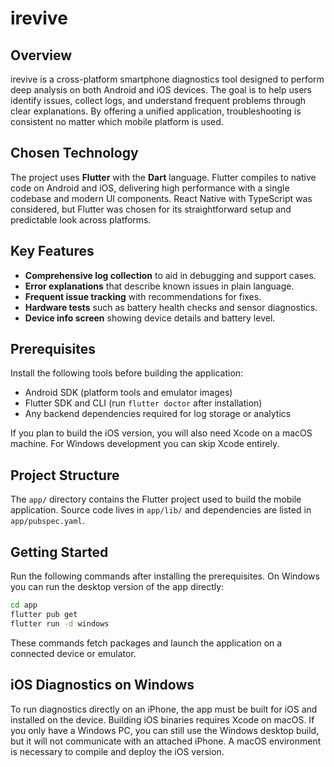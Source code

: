 # irevive

## Overview
irevive is a cross-platform smartphone diagnostics tool designed to perform deep analysis on both Android and iOS devices. The goal is to help users identify issues, collect logs, and understand frequent problems through clear explanations. By offering a unified application, troubleshooting is consistent no matter which mobile platform is used.

## Chosen Technology
The project uses **Flutter** with the **Dart** language. Flutter compiles to native code on Android and iOS, delivering high performance with a single codebase and modern UI components. React Native with TypeScript was considered, but Flutter was chosen for its straightforward setup and predictable look across platforms.

## Key Features
- **Comprehensive log collection** to aid in debugging and support cases.
- **Error explanations** that describe known issues in plain language.
- **Frequent issue tracking** with recommendations for fixes.
- **Hardware tests** such as battery health checks and sensor diagnostics.
- **Device info screen** showing device details and battery level.

## Prerequisites
Install the following tools before building the application:
- Android SDK (platform tools and emulator images)
- Flutter SDK and CLI (run `flutter doctor` after installation)
- Any backend dependencies required for log storage or analytics

If you plan to build the iOS version, you will also need Xcode on a macOS
machine. For Windows development you can skip Xcode entirely.


## Project Structure
The `app/` directory contains the Flutter project used to build the mobile application. Source code lives in `app/lib/` and dependencies are listed in `app/pubspec.yaml`.

## Getting Started
Run the following commands after installing the prerequisites. On Windows you
can run the desktop version of the app directly:

```bash
cd app
flutter pub get
flutter run -d windows
```

These commands fetch packages and launch the application on a connected device or emulator.

## iOS Diagnostics on Windows
To run diagnostics directly on an iPhone, the app must be built for iOS and
installed on the device. Building iOS binaries requires Xcode on macOS. If you
only have a Windows PC, you can still use the Windows desktop build, but it will
not communicate with an attached iPhone. A macOS environment is necessary to
compile and deploy the iOS version.

